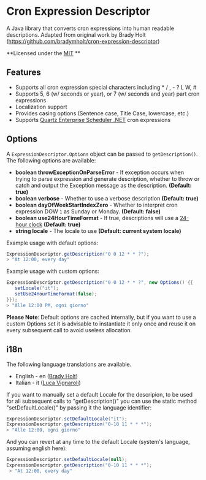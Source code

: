 # Cron Expression Descriptor
A Java library that converts cron expressions into human readable descriptions. Adapted from original work by Brady Holt (https://github.com/bradymholt/cron-expression-descriptor)

**Licensed under the [MIT](https://github.com/voidburn/cron-expression-descriptor/LICENSE) ** 

## Features

 * Supports all cron expression special characters including * / , - ? L W, #
 * Supports 5, 6 (w/ seconds or year), or 7 (w/ seconds and year) part cron expressions
 * Localization support
 * Provides casing options (Sentence case, Title Case, lowercase, etc.)
 * Supports [Quartz Enterprise Scheduler .NET](https://www.quartz-scheduler.net/) cron expressions
 
 ## Options
 
 A `ExpressionDescriptor.Options` object can be passed to `getDescription()`.  The following options are available:
 
 - **boolean throwExceptionOnParseError** - If exception occurs when trying to parse expression and generate description, whether to throw or catch and output the Exception message as the description. **(Default: true)**
 - **boolean verbose** - Whether to use a verbose description **(Default: true)**
 - **boolean dayOfWeekStartIndexZero** - Whether to interpret cron expression DOW `1` as Sunday or Monday. **(Default: false)**
 - **boolean use24HourTimeFormat** - If true, descriptions will use a [24-hour clock](https://en.wikipedia.org/wiki/24-hour_clock) **(Default: true)**
 - **string locale** - The locale to use **(Default: current system locale)**
 
 Example usage with default options:
 
 ```java
ExpressionDescriptor.getDescription("0 0 12 * * ?");
> "At 12:00, every day"
 ```
 Example usage with custom options:
  
 ```java
ExpressionDescriptor.getDescription("0 0 12 * * ?", new Options() {{ 
    setLocale("it");
    setUse24HourTimeFormat(false);
}});
> "Alle 12:00 PM, ogni giorno"
  ```
 
 **Please Note**: Default options are cached internally, but if you want to use a custom Options set it is advisable to instantiate it only once and reuse it on every
 subsequent call to avoid useless allocation.
 
 ## i18n
 
 The following language translations are available.
 
  * English - en ([Brady Holt](https://github.com/bradymholt))
  * Italian - it ([Luca Vignaroli](https://github.com/voidburn))
  
 If you want to manually set a default Locale for the descripion, to be used for all subsequent calls to "getDescription()" you can use the static method "setDefaultLocale()" by passing it the language identifier:
 
 ```java
 ExpressionDescriptor.setDefaultLocale("it");
 ExpressionDescriptor.getDescription("0-10 11 * * *");
 > "Alle 12:00, ogni giorno"
```

 And you can revert at any time to the default Locale (system's language, assuming english here):
 ```java
 ExpressionDescriptor.setDefaultLocale(null);
 ExpressionDescriptor.getDescription("0-10 11 * * *");
  > "At 12:00, every day"
 ```